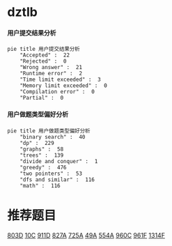 # dztlb

<!-- tabs:start -->



#### **用户提交结果分析**

```mermaid
pie title 用户提交结果分析
    "Accepted" :  22
    "Rejected" :  0
    "Wrong answer" :  21
    "Runtime error" :  2
    "Time limit exceeded" :  3
    "Memory limit exceeded" :  0
    "Compilation error" :  0
    "Partial" :  0
```

#### **用户做题类型偏好分析**

```mermaid
pie title 用户做题类型偏好分析
    "binary search" :  40
    "dp" :  229
    "graphs" :  58
    "trees" :  139
    "divide and conquer" :  1
    "greedy" :  476
    "two pointers" :  53
    "dfs and similar" :  116
    "math" :  116
```



<!-- tabs:end -->
# 推荐题目
[803D](https://codeforces.com/contest/803/problem/D)
[10C](https://codeforces.com/contest/10/problem/C)
[911D](https://codeforces.com/contest/911/problem/D)
[827A](https://codeforces.com/contest/827/problem/A)
[725A](https://codeforces.com/contest/725/problem/A)
[49A](https://codeforces.com/contest/49/problem/A)
[554A](https://codeforces.com/contest/554/problem/A)
[960C](https://codeforces.com/contest/960/problem/C)
[961F](https://codeforces.com/contest/961/problem/F)
[1314F](https://codeforces.com/contest/1314/problem/F)
